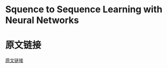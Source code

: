 # Squence to Sequence Learning with Neural Networks


# 原文链接
[原文链接](https://arxiv.org/abs/1409.3215)




